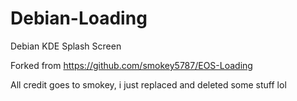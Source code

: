 # Debian-Loading
Debian KDE Splash Screen

Forked from https://github.com/smokey5787/EOS-Loading

All credit goes to smokey, i just replaced and deleted some stuff lol
